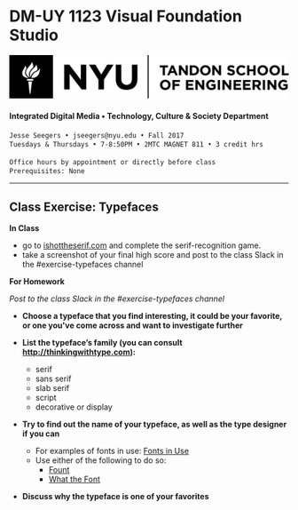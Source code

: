 # DM-UY 1123 Visual Foundation Studio

![NYU](nyu_soe_logo.png)
#### Integrated Digital Media • Technology, Culture & Society Department 

    Jesse Seegers • jseegers@nyu.edu • Fall 2017 
    Tuesdays & Thursdays • 7-8:50PM • 2MTC MAGNET 811 • 3 credit hrs

    Office hours by appointment or directly before class 
    Prerequisites: None

---

## Class Exercise: Typefaces


**In Class**

* go to [ishottheserif.com]() and complete the serif-recognition game.
* take a screenshot of your final high score and post to the class Slack in the #exercise-typefaces channel



**For Homework**

*Post to the class Slack in the #exercise-typefaces channel*

* **Choose a typeface that you find interesting, it could be your favorite, or one you've come across and want to investigate further**
* **List the typeface’s family (you can consult http://thinkingwithtype.com):**
  * serif
  * sans serif
  * slab serif
  * script
  * decorative or display

* **Try to find out the name of your typeface, as well as the type designer if you can**
  * For examples of fonts in use: [Fonts in Use](http://fontsinuse.com/)
  * Use either of the following to do so: 
     * [Fount](http://fount.artequalswork.com)
     * [What the Font](http://new.myfonts.com/WhatTheFont/)

* **Discuss why the typeface is one of your favorites**

